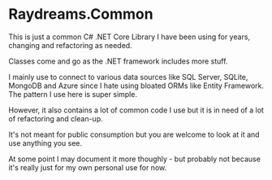 # Raydreams.Common

This is just a common C# .NET Core Library I have been using for years, changing and refactoring as needed.

Classes come and go as the .NET framework includes more stuff.

I mainly use to connect to various data sources like SQL Server, SQLite, MongoDB and Azure since I hate using bloated ORMs like Entity Framework. The pattern I use here is super simple.

However, it also contains a lot of common code I use but it is in need of a lot of refactoring and clean-up.

It's not meant for public consumption but you are welcome to look at it and use anything you see.

At some point I may document it more thoughly - but probably not because it's really just for my own personal use for now.
